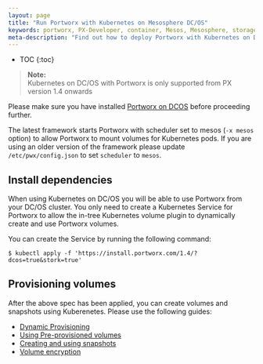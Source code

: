 ```yaml
---
layout: page
title: "Run Portworx with Kubernetes on Mesosphere DC/OS"
keywords: portworx, PX-Developer, container, Mesos, Mesosphere, storage, kubernetes, DCOS, DC/OS
meta-description: "Find out how to deploy Portworx with Kubernetes on DC/OS."
---
```


* TOC
{:toc}

>**Note:**<br/> Kubernetes on DC/OS with Portworx is only supported from PX version 1.4 onwards

Please make sure you have installed [Portworx on DCOS](/scheduler/mesosphere-dcos/install.html) before proceeding further.

The latest framework starts Portworx with scheduler set to mesos (`-x mesos` option) to
allow Portworx to mount volumes for Kubernetes pods. If you are using an older
version of the framework please update `/etc/pwx/config.json` to set `scheduler`
to `mesos`.

## Install dependencies

When using Kubernetes on DC/OS you will be able to use Portworx from your DC/OS
cluster. You only need to create a Kubernetes Service for Portworx to allow the
in-tree Kubernetes volume plugin to dynamically create and use Portworx volumes.

You can create the Service by running the following command:
```
$ kubectl apply -f 'https://install.portworx.com/1.4/?dcos=true&stork=true'
```

## Provisioning volumes

After the above spec has been applied, you can create volumes and snapshots
using Kuberenetes.
Please use the following guides:

* [Dynamic Provisioning](/scheduler/kubernetes/dynamic-provisioning.html)
* [Using Pre-provisioned volumes](/scheduler/kubernetes/preprovisioned-volumes.html)
* [Creating and using snapshots](/scheduler/kubernetes/snaps.html)
* [Volume encryption](/scheduler/kubernetes/storage-class-encryption.html)
